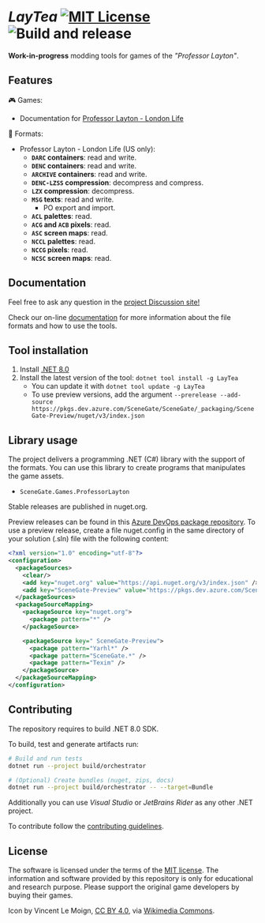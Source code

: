 # _LayTea_ [![MIT License](https://img.shields.io/badge/license-MIT-blue.svg?style=flat)](https://choosealicense.com/licenses/mit/) ![Build and release](https://github.com/pleonex/LayTea/workflows/Build%20and%20release/badge.svg)

**Work-in-progress** modding tools for games of the _"Professor Layton"_.

## Features

🎮 Games:

- Documentation for
  [Professor Layton - London Life](https://www.pleonex.dev/LayTea/guides/games/london_life/summary.html)

📃 Formats:

- Professor Layton - London Life (US only):
  - **`DARC` containers**: read and write.
  - **`DENC` containers**: read and write.
  - **`ARCHIVE` containers**: read and write.
  - **`DENC-LZSS` compression**: decompress and compress.
  - **`LZX` compression**: decompress.
  - **`MSG` texts**: read and write.
    - PO export and import.
  - **`ACL` palettes**: read.
  - **`ACG` and `ACB` pixels**: read.
  - **`ASC` screen maps**: read.
  - **`NCCL` palettes**: read.
  - **`NCCG` pixels**: read.
  - **`NCSC` screen maps**: read.

## Documentation

Feel free to ask any question in the
[project Discussion site!](https://github.com/pleonex/LayTea/discussions)

Check our on-line [documentation](https://pleonex.dev/LayTea) for more
information about the file formats and how to use the tools.

## Tool installation

1. Install [.NET 8.0](https://dotnet.microsoft.com/en-us/download)
2. Install the latest version of the tool: `dotnet tool install -g LayTea`
   - You can update it with `dotnet tool update -g LayTea`
   - To use preview versions, add the argument
     `--prerelease --add-source https://pkgs.dev.azure.com/SceneGate/SceneGate/_packaging/SceneGate-Preview/nuget/v3/index.json`

## Library usage

The project delivers a programming .NET (C#) library with the support of the
formats. You can use this library to create programs that manipulates the game
assets.

- `SceneGate.Games.ProfessorLayton`

Stable releases are published in nuget.org.

Preview releases can be found in this
[Azure DevOps package repository](https://dev.azure.com/SceneGate/SceneGate/_packaging?_a=feed&feed=SceneGate-Preview).
To use a preview release, create a file nuget.config in the same directory of
your solution (.sln) file with the following content:

```xml
<?xml version="1.0" encoding="utf-8"?>
<configuration>
  <packageSources>
    <clear/>
    <add key="nuget.org" value="https://api.nuget.org/v3/index.json" />
    <add key="SceneGate-Preview" value="https://pkgs.dev.azure.com/SceneGate/SceneGate/_packaging/SceneGate-Preview/nuget/v3/index.json" />
  </packageSources>
  <packageSourceMapping>
    <packageSource key="nuget.org">
      <package pattern="*" />
    </packageSource>

    <packageSource key=" SceneGate-Preview">
      <package pattern="Yarhl*" />
      <package pattern="SceneGate.*" />
      <package pattern="Texim" />
    </packageSource>
  </packageSourceMapping>
</configuration>
```

## Contributing

The repository requires to build .NET 8.0 SDK.

To build, test and generate artifacts run:

```sh
# Build and run tests
dotnet run --project build/orchestrator

# (Optional) Create bundles (nuget, zips, docs)
dotnet run --project build/orchestrator -- --target=Bundle
```

Additionally you can use _Visual Studio_ or _JetBrains Rider_ as any other .NET
project.

To contribute follow the [contributing guidelines](CONTRIBUTING.md).

## License

The software is licensed under the terms of the
[MIT license](https://choosealicense.com/licenses/mit/). The information and
software provided by this repository is only for educational and research
purpose. Please support the original game developers by buying their games.

Icon by Vincent Le Moign,
[CC BY 4.0](https://creativecommons.org/licenses/by/4.0), via
[Wikimedia Commons](https://commons.wikimedia.org/wiki/File:568-teacup-without-handle.svg).
